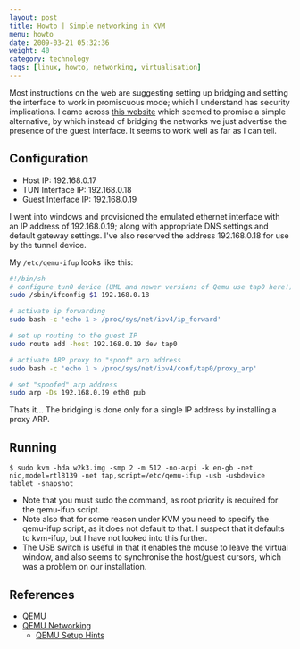 ```yaml
---
layout: post
title: Howto | Simple networking in KVM
menu: howto
date: 2009-03-21 05:32:36
weight: 40
category: technology
tags: [linux, howto, networking, virtualisation]
---
```


Most instructions on the web are suggesting setting up bridging and setting the interface to work in promiscuous mode; which I understand has security implications. I came across [this website](http://calamari.reverse-dns.net:980/cgi-bin/moin.cgi/QemuOnLinux) which seemed to promise a simple alternative, by which instead of bridging the networks we just advertise the presence of the guest interface. It seems to work well as far as I can tell.

<!--more-->

## Configuration

 * Host IP: 192.168.0.17
 * TUN Interface IP: 192.168.0.18
 * Guest Interface IP: 192.168.0.19

I went into windows and provisioned the emulated ethernet interface with an IP address of 192.168.0.19; along with appropriate DNS settings and default gateway settings. I've also reserved the address 192.168.0.18 for use by the tunnel device.

My `/etc/qemu-ifup` looks like this:

```sh
#!/bin/sh
# configure tun0 device (UML and newer versions of Qemu use tap0 here!)
sudo /sbin/ifconfig $1 192.168.0.18

# activate ip forwarding
sudo bash -c 'echo 1 > /proc/sys/net/ipv4/ip_forward'

# set up routing to the guest IP
sudo route add -host 192.168.0.19 dev tap0

# activate ARP proxy to "spoof" arp address
sudo bash -c 'echo 1 > /proc/sys/net/ipv4/conf/tap0/proxy_arp'

# set "spoofed" arp address
sudo arp -Ds 192.168.0.19 eth0 pub
```

Thats it... The bridging is done only for a single IP address by installing a proxy ARP.

## Running

    $ sudo kvm -hda w2k3.img -smp 2 -m 512 -no-acpi -k en-gb -net nic,model=rtl8139 -net tap,script=/etc/qemu-ifup -usb -usbdevice tablet -snapshot

   * Note that you must sudo the command, as root priority is required for the qemu-ifup script.
   * Note also that for some reason under KVM you need to specify the qemu-ifup script, as it does not default to that. I suspect that it defaults to kvm-ifup, but I have not looked into this further.
   * The USB switch is useful in that it enables the mouse to leave the virtual window, and also seems to synchronise the host/guest cursors, which was a problem on our installation.

## References

   * [QEMU](http://fabrice.bellard.free.fr/qemu/)
   * [QEMU Networking](http://calamari.reverse-dns.net:980/cgi-bin/moin.cgi/QemuOnLinux)
      * [QEMU Setup Hints](http://www.cnpbagwell.com/QEMU/HomePage)
